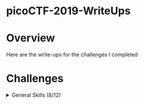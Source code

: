 # picoCTF-2019-WriteUps

# Overview
Here are the write-ups for the challenges I completed

# Challenges
<details>
  <summary>General Skills (8/12)</summary>

  * [Lets Warm Up](https://github.com/Bsnookie9/picoCTF-2019-WriteUps/tree/main/General%20Skills/Lets%20Warm%20Up) (Solved)
  * [Warmed Up](https://github.com/Bsnookie9/picoCTF-2019-WriteUps/tree/main/General%20Skills/Warmed%20Up) (Solved)
  * [2Warm](https://github.com/Bsnookie9/picoCTF-2019-WriteUps/tree/main/General%20Skills/2Warm) (Solved)
  * [what's a net cat?](https://github.com/Bsnookie9/picoCTF-2019-WriteUps/tree/main/General%20Skills/what's%20a%20net%20cat%3F) (Solved)
  * [strings it](https://github.com/Bsnookie9/picoCTF-2019-WriteUps/tree/main/General%20Skills/strings%20it) (Solved)
  * [Bases](https://github.com/Bsnookie9/picoCTF-2019-WriteUps/tree/main/General%20Skills/Bases) (Solved)
  * [First Grep](https://github.com/Bsnookie9/picoCTF-2019-WriteUps/tree/main/General%20Skills/First%20Grep) (Solved)
  * [Based](https://github.com/Bsnookie9/picoCTF-2019-WriteUps/tree/main/General%20Skills/Based) (Solved)
  * [plumbing] (Unsolved)
  * [mus1c] (Unsolved)
  * [flag_shop] (Unsolved)
  * [1_wanna_b3_a_r0ck5tar] (Unsolved)
    
</details>
